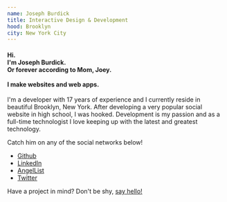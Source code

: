 ```yaml
---
name: Joseph Burdick
title: Interactive Design & Development
hood: Brooklyn
city: New York City
---
```

#### Hi.<br>I'm Joseph Burdick.<br>Or forever according to Mom, Joey.<br><br>I make websites and web apps.

I'm a developer with 17 years of experience and I currently reside in beautiful Brooklyn, New York.
After developing a very popular social website in high school, I was hooked. Development is my passion and as a full-time technologist I love keeping up with the latest and greatest technology.

Catch him on any of the social networks below!
- [Github](https://www.github.com/josephdburdick)
- [LinkedIn](https://www.linkedin.com/in/josephdburdick)
- [AngelList](https://angel.co/josephdburdick)
- [Twitter](https://twitter.com/josephdburdick)

Have a project in mind? Don't be shy, [say hello!](mailto:hello@j0ey.co?subject=Hello!)
